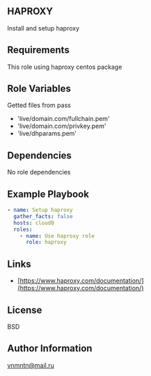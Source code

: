 ## HAPROXY

Install and setup haproxy

## Requirements

This role using haproxy centos package

## Role Variables

Getted files from pass

- 'live/domain.com/fullchain.pem'
- 'live/domain.com/privkey.pem'
- 'live/dhparams.pem'

## Dependencies

No role dependencies

## Example Playbook

```yaml
- name: Setup haproxy
  gather_facts: false
  hosts: cloud0
  roles:
    - name: Use haproxy role
      role: haproxy
```

## Links

- [https://www.haproxy.com/documentation/](https://www.haproxy.com/documentation/)

## License

BSD

## Author Information

<vnmntn@mail.ru>
